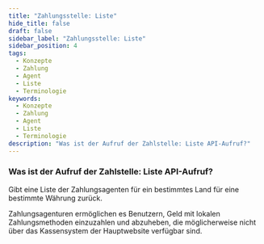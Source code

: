 ```yaml
---
title: "Zahlungsstelle: Liste"
hide_title: false
draft: false
sidebar_label: "Zahlungsstelle: Liste"
sidebar_position: 4
tags:
  - Konzepte
  - Zahlung
  - Agent
  - Liste
  - Terminologie
keywords:
  - Konzepte
  - Zahlung
  - Agent
  - Liste
  - Terminologie
description: "Was ist der Aufruf der Zahlstelle: Liste API-Aufruf?"
---
```


### Was ist der Aufruf der Zahlstelle: Liste API-Aufruf?

Gibt eine Liste der Zahlungsagenten für ein bestimmtes Land für eine bestimmte Währung zurück.

Zahlungsagenturen ermöglichen es Benutzern, Geld mit lokalen Zahlungsmethoden einzuzahlen und abzuheben, die möglicherweise nicht über das Kassensystem der Hauptwebsite verfügbar sind.
